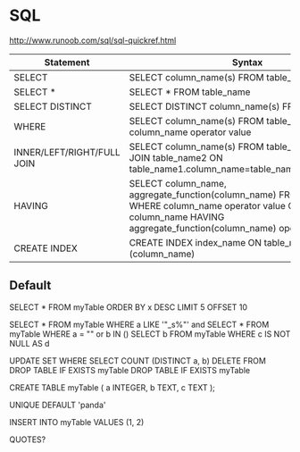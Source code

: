 # SQL

http://www.runoob.com/sql/sql-quickref.html

Statement | Syntax
---|---
SELECT | SELECT column_name(s) FROM table_name
SELECT * | SELECT * FROM table_name
SELECT DISTINCT	| SELECT DISTINCT column_name(s) FROM table_name
WHERE	| SELECT column_name(s) FROM table_name WHERE column_name operator value
INNER/LEFT/RIGHT/FULL JOIN | SELECT column_name(s) FROM table_name1 INNER JOIN table_name2 ON table_name1.column_name=table_name2.column_name
HAVING | SELECT column_name, aggregate_function(column_name) FROM table_name WHERE column_name operator value GROUP BY column_name HAVING aggregate_function(column_name) operator value
CREATE INDEX | CREATE INDEX index_name ON table_name (column_name)




## Default

SELECT * FROM myTable ORDER BY x DESC LIMIT 5 OFFSET 10

SELECT * FROM myTable WHERE a LIKE '"\_s%"' and
SELECT * FROM myTable WHERE a = "" or b IN ()
SELECT b FROM myTable WHERE c IS NOT NULL AS d

UPDATE SET WHERE
SELECT COUNT (DISTINCT a, b)
DELETE FROM  
DROP TABLE IF EXISTS myTable
DROP TABLE IF EXISTS myTable


CREATE TABLE myTable ( a INTEGER, b TEXT, c TEXT );

UNIQUE
DEFAULT 'panda'

INSERT INTO myTable VALUES (1, 2)

QUOTES?
